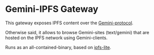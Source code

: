 # Gemini-IPFS Gateway

This gateway exposes IPFS content over the [Gemini-protocol](https://gemini.circumlunar.space/).

Otherwise said, it allows to browse Gemini-sites (text/gemini) that are hosted on the IPFS network using Gemini-clients.

Runs as an all-contained-binary, based on [ipfs-lite](https://github.com/hsanjuan/ipfs-lite).
